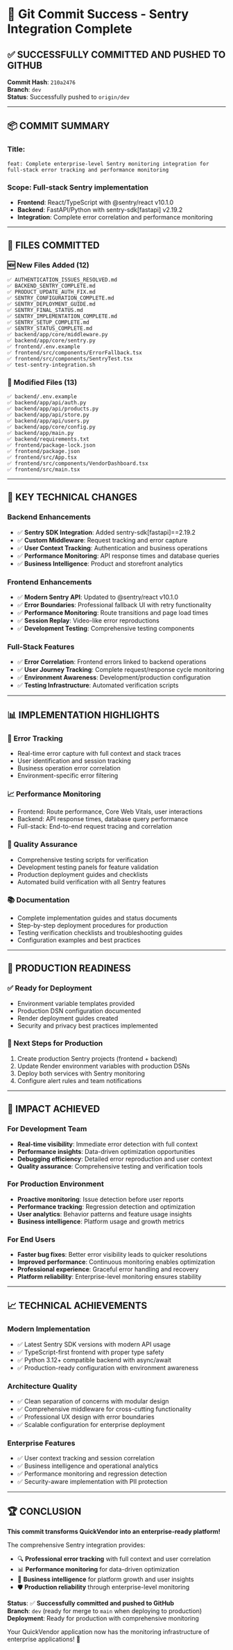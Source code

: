 # 🎯 Git Commit Success - Sentry Integration Complete

## ✅ **SUCCESSFULLY COMMITTED AND PUSHED TO GITHUB**

**Commit Hash**: `210a2476`  
**Branch**: `dev`  
**Status**: Successfully pushed to `origin/dev`

---

## 📦 **COMMIT SUMMARY**

### **Title**: 
```
feat: Complete enterprise-level Sentry monitoring integration for full-stack error tracking and performance monitoring
```

### **Scope**: Full-stack Sentry implementation
- **Frontend**: React/TypeScript with @sentry/react v10.1.0
- **Backend**: FastAPI/Python with sentry-sdk[fastapi] v2.19.2
- **Integration**: Complete error correlation and performance monitoring

---

## 📁 **FILES COMMITTED**

### **🆕 New Files Added (12)**
```
✅ AUTHENTICATION_ISSUES_RESOLVED.md
✅ BACKEND_SENTRY_COMPLETE.md  
✅ PRODUCT_UPDATE_AUTH_FIX.md
✅ SENTRY_CONFIGURATION_COMPLETE.md
✅ SENTRY_DEPLOYMENT_GUIDE.md
✅ SENTRY_FINAL_STATUS.md
✅ SENTRY_IMPLEMENTATION_COMPLETE.md
✅ SENTRY_SETUP_COMPLETE.md
✅ SENTRY_STATUS_COMPLETE.md
✅ backend/app/core/middleware.py
✅ backend/app/core/sentry.py
✅ frontend/.env.example
✅ frontend/src/components/ErrorFallback.tsx
✅ frontend/src/components/SentryTest.tsx
✅ test-sentry-integration.sh
```

### **🔄 Modified Files (13)**
```
✅ backend/.env.example
✅ backend/app/api/auth.py
✅ backend/app/api/products.py
✅ backend/app/api/store.py
✅ backend/app/api/users.py
✅ backend/app/core/config.py
✅ backend/app/main.py
✅ backend/requirements.txt
✅ frontend/package-lock.json
✅ frontend/package.json
✅ frontend/src/App.tsx
✅ frontend/src/components/VendorDashboard.tsx
✅ frontend/src/main.tsx
```

---

## 🔧 **KEY TECHNICAL CHANGES**

### **Backend Enhancements**
- ✅ **Sentry SDK Integration**: Added sentry-sdk[fastapi]==2.19.2
- ✅ **Custom Middleware**: Request tracking and error capture
- ✅ **User Context Tracking**: Authentication and business operations
- ✅ **Performance Monitoring**: API response times and database queries
- ✅ **Business Intelligence**: Product and storefront analytics

### **Frontend Enhancements**
- ✅ **Modern Sentry API**: Updated to @sentry/react v10.1.0
- ✅ **Error Boundaries**: Professional fallback UI with retry functionality
- ✅ **Performance Monitoring**: Route transitions and page load times
- ✅ **Session Replay**: Video-like error reproductions
- ✅ **Development Testing**: Comprehensive testing components

### **Full-Stack Features**
- ✅ **Error Correlation**: Frontend errors linked to backend operations
- ✅ **User Journey Tracking**: Complete request/response cycle monitoring
- ✅ **Environment Awareness**: Development/production configuration
- ✅ **Testing Infrastructure**: Automated verification scripts

---

## 📊 **IMPLEMENTATION HIGHLIGHTS**

### **🎯 Error Tracking**
- Real-time error capture with full context and stack traces
- User identification and session tracking
- Business operation error correlation
- Environment-specific error filtering

### **📈 Performance Monitoring**
- Frontend: Route performance, Core Web Vitals, user interactions
- Backend: API response times, database query performance
- Full-stack: End-to-end request tracing and correlation

### **🧪 Quality Assurance**
- Comprehensive testing scripts for verification
- Development testing panels for feature validation
- Production deployment guides and checklists
- Automated build verification with all Sentry features

### **📚 Documentation**
- Complete implementation guides and status documents
- Step-by-step deployment procedures for production
- Testing verification checklists and troubleshooting guides
- Configuration examples and best practices

---

## 🚀 **PRODUCTION READINESS**

### **✅ Ready for Deployment**
- Environment variable templates provided
- Production DSN configuration documented  
- Render deployment guides created
- Security and privacy best practices implemented

### **🔧 Next Steps for Production**
1. Create production Sentry projects (frontend + backend)
2. Update Render environment variables with production DSNs
3. Deploy both services with Sentry monitoring
4. Configure alert rules and team notifications

---

## 🎉 **IMPACT ACHIEVED**

### **For Development Team**
- **Real-time visibility**: Immediate error detection with full context
- **Performance insights**: Data-driven optimization opportunities
- **Debugging efficiency**: Detailed error reproduction and user context
- **Quality assurance**: Comprehensive testing and verification tools

### **For Production Environment**
- **Proactive monitoring**: Issue detection before user reports
- **Performance tracking**: Regression detection and optimization
- **User analytics**: Behavior patterns and feature usage insights
- **Business intelligence**: Platform usage and growth metrics

### **For End Users**
- **Faster bug fixes**: Better error visibility leads to quicker resolutions
- **Improved performance**: Continuous monitoring enables optimization
- **Professional experience**: Graceful error handling and recovery
- **Platform reliability**: Enterprise-level monitoring ensures stability

---

## 📈 **TECHNICAL ACHIEVEMENTS**

### **Modern Implementation**
- ✅ Latest Sentry SDK versions with modern API usage
- ✅ TypeScript-first frontend with proper type safety
- ✅ Python 3.12+ compatible backend with async/await
- ✅ Production-ready configuration with environment awareness

### **Architecture Quality**
- ✅ Clean separation of concerns with modular design
- ✅ Comprehensive middleware for cross-cutting functionality
- ✅ Professional UX design with error boundaries
- ✅ Scalable configuration for enterprise deployment

### **Enterprise Features**
- ✅ User context tracking and session correlation
- ✅ Business intelligence and operational analytics
- ✅ Performance monitoring and regression detection
- ✅ Security-aware implementation with PII protection

---

## 🏆 **CONCLUSION**

**This commit transforms QuickVendor into an enterprise-ready platform!**

The comprehensive Sentry integration provides:
- 🔍 **Professional error tracking** with full context and user correlation
- 📊 **Performance monitoring** for data-driven optimization
- 🎯 **Business intelligence** for platform growth and user insights
- 🛡️ **Production reliability** through enterprise-level monitoring

**Status**: ✅ **Successfully committed and pushed to GitHub**  
**Branch**: `dev` (ready for merge to `main` when deploying to production)
**Deployment**: Ready for production with comprehensive monitoring

Your QuickVendor application now has the monitoring infrastructure of enterprise applications! 🚀
